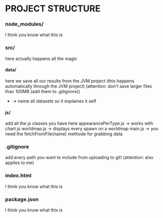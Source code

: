 # PROJECT STRUCTURE

### node_modules/
I think you know what this is

### src/
here actually happens all the magic

#### data/
here we save all our results from the JVM project (this happens automatically through the JVM project) (attention: don't save larger files than 100MB (add them to .gitignore))
* -> name all datasets so it explaines it self

#### js/
add all the js classes you have here
appearancePerType.js -> works with chart.js
worldmap.js -> displays every spawn on a worldmap
main.js -> you need the fetchFromFile(name) methode for grabbing data


### .gitignore
add every path you want to include from uploading to git! (attention: also applies to me)

### index.html
I think you know what this is

### package.json
I think you know what this is
